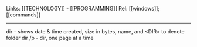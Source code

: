 Links: [[TECHNOLOGY]] - [[PROGRAMMING]]
Rel: [[windows]]; [[commands]]

--- 
dir - shows date & time created, size in bytes, name, and \<DIR\> to denote folder
dir /p - dir, one page at a time